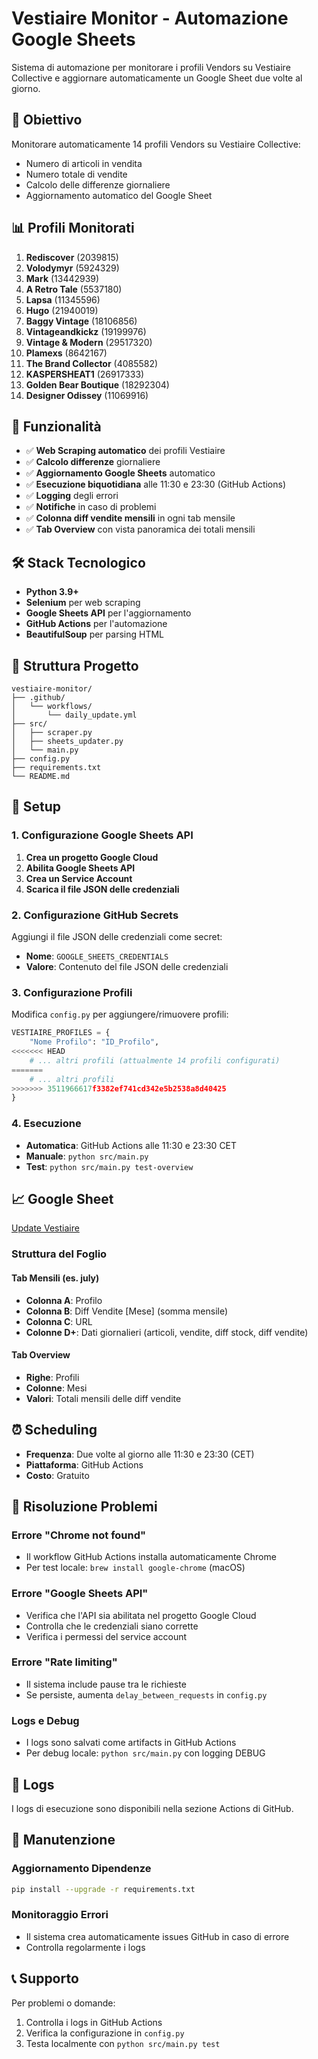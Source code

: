 # Vestiaire Monitor - Automazione Google Sheets

Sistema di automazione per monitorare i profili Vendors su Vestiaire Collective e aggiornare automaticamente un Google Sheet due volte al giorno.

## 🎯 Obiettivo

Monitorare automaticamente 14 profili Vendors su Vestiaire Collective:
- Numero di articoli in vendita
- Numero totale di vendite
- Calcolo delle differenze giornaliere
- Aggiornamento automatico del Google Sheet

## 📊 Profili Monitorati

1. **Rediscover** (2039815)
2. **Volodymyr** (5924329)
3. **Mark** (13442939)
4. **A Retro Tale** (5537180)
5. **Lapsa** (11345596)
6. **Hugo** (21940019)
7. **Baggy Vintage** (18106856)
8. **Vintageandkickz** (19199976)
9. **Vintage & Modern** (29517320)
10. **Plamexs** (8642167)
11. **The Brand Collector** (4085582)
12. **KASPERSHEAT1** (26917333)
13. **Golden Bear Boutique** (18292304)
14. **Designer Odissey** (11069916)

## 🚀 Funzionalità

- ✅ **Web Scraping automatico** dei profili Vestiaire
- ✅ **Calcolo differenze** giornaliere
- ✅ **Aggiornamento Google Sheets** automatico
- ✅ **Esecuzione biquotidiana** alle 11:30 e 23:30 (GitHub Actions)
- ✅ **Logging** degli errori
- ✅ **Notifiche** in caso di problemi
- ✅ **Colonna diff vendite mensili** in ogni tab mensile
- ✅ **Tab Overview** con vista panoramica dei totali mensili

## 🛠️ Stack Tecnologico

- **Python 3.9+**
- **Selenium** per web scraping
- **Google Sheets API** per l'aggiornamento
- **GitHub Actions** per l'automazione
- **BeautifulSoup** per parsing HTML

## 📁 Struttura Progetto

```
vestiaire-monitor/
├── .github/
│   └── workflows/
│       └── daily_update.yml
├── src/
│   ├── scraper.py
│   ├── sheets_updater.py
│   └── main.py
├── config.py
├── requirements.txt
└── README.md
```

## 🔧 Setup

### 1. Configurazione Google Sheets API

1. **Crea un progetto Google Cloud**
2. **Abilita Google Sheets API**
3. **Crea un Service Account**
4. **Scarica il file JSON delle credenziali**

### 2. Configurazione GitHub Secrets

Aggiungi il file JSON delle credenziali come secret:
- **Nome**: `GOOGLE_SHEETS_CREDENTIALS`
- **Valore**: Contenuto del file JSON delle credenziali

### 3. Configurazione Profili

Modifica `config.py` per aggiungere/rimuovere profili:

```python
VESTIAIRE_PROFILES = {
    "Nome Profilo": "ID_Profilo",
<<<<<<< HEAD
    # ... altri profili (attualmente 14 profili configurati)
=======
    # ... altri profili
>>>>>>> 3511966617f3382ef741cd342e5b2538a8d40425
}
```

### 4. Esecuzione

- **Automatica**: GitHub Actions alle 11:30 e 23:30 CET
- **Manuale**: `python src/main.py`
- **Test**: `python src/main.py test-overview`

## 📈 Google Sheet

[Update Vestiaire](https://docs.google.com/spreadsheets/d/1sWmvdbEgzLCyaNk5XRDHOFTA5KY1RGeMBIqouXvPJ34/edit?usp=sharing)

### Struttura del Foglio

#### Tab Mensili (es. july)
- **Colonna A**: Profilo
- **Colonna B**: Diff Vendite [Mese] (somma mensile)
- **Colonna C**: URL
- **Colonne D+**: Dati giornalieri (articoli, vendite, diff stock, diff vendite)

#### Tab Overview
- **Righe**: Profili
- **Colonne**: Mesi
- **Valori**: Totali mensili delle diff vendite

## ⏰ Scheduling

- **Frequenza**: Due volte al giorno alle 11:30 e 23:30 (CET)
- **Piattaforma**: GitHub Actions
- **Costo**: Gratuito

## 🚨 Risoluzione Problemi

### Errore "Chrome not found"
- Il workflow GitHub Actions installa automaticamente Chrome
- Per test locale: `brew install google-chrome` (macOS)

### Errore "Google Sheets API"
- Verifica che l'API sia abilitata nel progetto Google Cloud
- Controlla che le credenziali siano corrette
- Verifica i permessi del service account

### Errore "Rate limiting"
- Il sistema include pause tra le richieste
- Se persiste, aumenta `delay_between_requests` in `config.py`

### Logs e Debug
- I logs sono salvati come artifacts in GitHub Actions
- Per debug locale: `python src/main.py` con logging DEBUG

## 📝 Logs

I logs di esecuzione sono disponibili nella sezione Actions di GitHub.

## 🔄 Manutenzione

### Aggiornamento Dipendenze
```bash
pip install --upgrade -r requirements.txt
```

### Monitoraggio Errori
- Il sistema crea automaticamente issues GitHub in caso di errore
- Controlla regolarmente i logs

## 📞 Supporto

Per problemi o domande:
1. Controlla i logs in GitHub Actions
2. Verifica la configurazione in `config.py`
3. Testa localmente con `python src/main.py test` 